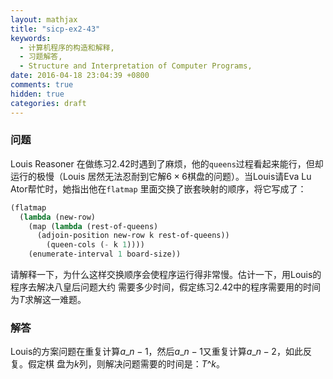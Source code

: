 ```yaml
---
layout: mathjax
title: "sicp-ex2-43"
keywords:
  - 计算机程序的构造和解释,
  - 习题解答,
  - Structure and Interpretation of Computer Programs,
date: 2016-04-18 23:04:39 +0800
comments: true
hidden: true
categories: draft
---
```


### 问题

Louis Reasoner 在做练习2.42时遇到了麻烦，他的`queens`过程看起来能行，但却运行的极慢（Louis
居然无法忍耐到它解$6 \times 6$棋盘的问题）。当Louis请Eva Lu Ator帮忙时，她指出他在`flatmap`
里面交换了嵌套映射的顺序，将它写成了：

``` scheme
(flatmap
  (lambda (new-row)
    (map (lambda (rest-of-queens)
      (adjoin-position new-row k rest-of-queens))
        (queen-cols (- k 1))))
    (enumerate-interval 1 board-size))
```

请解释一下，为什么这样交换顺序会使程序运行得非常慢。估计一下，用Louis的程序去解决八皇后问题大约
需要多少时间，假定练习2.42中的程序需要用的时间为$T$求解这一难题。

### 解答

Louis的方案问题在重复计算$a\_{n-1}$，然后$a\_{n-1}$又重复计算$a\_{n-2}$，如此反复。假定棋
盘为$k$列，则解决问题需要的时间是：$T\^k$。
